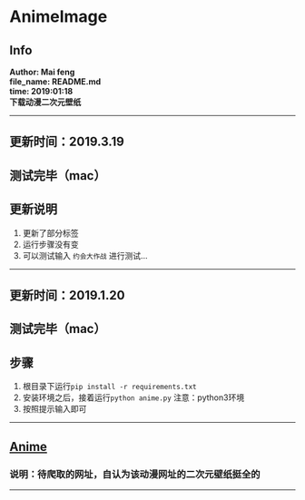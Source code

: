 # AnimeImage
## Info

**Author: Mai feng** <br>
**file_name: README.md** <br>
**time: 2019:01:18**  <br>
**下载动漫二次元壁纸**


-------
## 更新时间：2019.3.19
## 测试完毕（mac）
## 更新说明
1. 更新了部分标签
2. 运行步骤没有变
3. 可以测试输入 `约会大作战` 进行测试...

-------
## 更新时间：2019.1.20
## 测试完毕（mac）
## 步骤
1. 根目录下运行`pip install -r requirements.txt`
2. 安装环境之后，接着运行`python anime.py` 注意：python3环境
3. 按照提示输入即可
-------

## [Anime](https://wall.alphacoders.com/?lang=Chinese)
### 说明：待爬取的网址，自认为该动漫网址的二次元壁纸挺全的

-------
